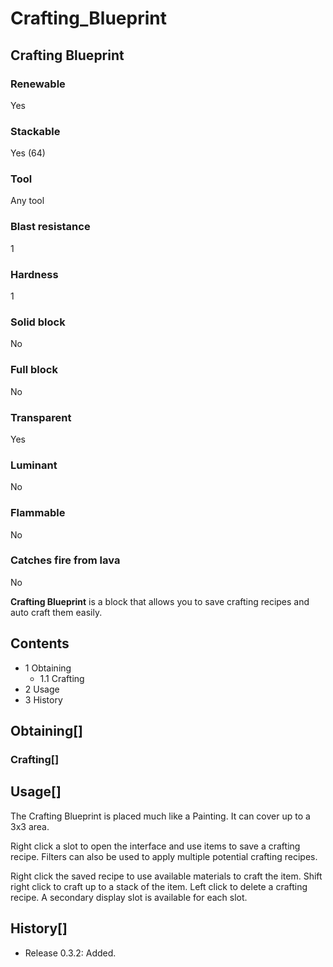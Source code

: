 # Crafting_Blueprint

## Crafting Blueprint

### Renewable

Yes

### Stackable

Yes (64)

### Tool

Any tool

### Blast resistance

1

### Hardness

1

### Solid block

No

### Full block

No

### Transparent

Yes

### Luminant

No

### Flammable

No

### Catches fire from lava

No

**Crafting Blueprint** is a block that allows you to save crafting recipes and auto craft them easily.

## Contents

- 1 Obtaining
    - 1.1 Crafting
- 2 Usage
- 3 History

## Obtaining[]

### Crafting[]

## Usage[]

The Crafting Blueprint is placed much like a Painting. It can cover up to a 3x3 area.

Right click a slot to open the interface and use items to save a crafting recipe. Filters can also be used to apply multiple potential crafting recipes.

Right click the saved recipe to use available materials to craft the item. Shift right click to craft up to a stack of the item. Left click to delete a crafting recipe. A secondary display slot is available for each slot.

## History[]

- Release 0.3.2: Added.